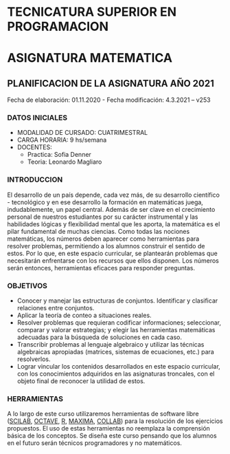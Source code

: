# TECNICATURA SUPERIOR EN PROGRAMACION
# ASIGNATURA MATEMATICA
## PLANIFICACION DE LA ASIGNATURA AÑO 2021
Fecha de elaboración: 01.11.2020 - Fecha modificación: 4.3.2021  – v253
### DATOS INICIALES
 - MODALIDAD DE CURSADO: CUATRIMESTRAL
 - CARGA HORARIA: 9 hs/semana
 - DOCENTES:
	 - Practica: Sofia Denner
	 - Teoria: Leonardo Magliaro
### INTRODUCCION
El desarrollo de un país depende, cada vez más, de su desarrollo científico - tecnológico y en ese desarrollo la formación en matemáticas juega, indudablemente, un papel central.
Además de ser clave en el crecimiento personal de nuestros estudiantes por su carácter instrumental y las habilidades lógicas y flexibilidad mental que les aporta, la matemática es el pilar fundamental de muchas ciencias.
Como todas las nociones matemáticas, los números deben aparecer como herramientas para resolver problemas, permitiendo a los alumnos construir el sentido de estos.
Por lo que, en este espacio curricular, se plantearán problemas que necesitarán enfrentarse con los recursos que ellos disponen.
Los números serán entonces, herramientas eficaces para responder preguntas.
### OBJETIVOS
- Conocer y manejar las estructuras de conjuntos. Identificar y clasificar relaciones entre conjuntos.
- Aplicar la teoría de conteo a situaciones reales.
- Resolver problemas que requieran codificar informaciones; seleccionar, comparar y valorar estrategias; y elegir las herramientas matemáticas adecuadas para la búsqueda de soluciones en cada caso.
- Transcribir problemas al lenguaje algebraico y utilizar las técnicas algebraicas apropiadas (matrices, sistemas de ecuaciones, etc.) para resolverlos.
- Lograr vincular los contenidos desarrollados en este espacio curricular, con los conocimientos adquiridos en las asignaturas troncales, con el objeto final de reconocer la utilidad de estos.
### HERRAMIENTAS
A lo largo de este curso utilizaremos herramientas de software libre ([SCILAB](https://www.scilab.org/), [OCTAVE](https://www.gnu.org/software/octave/index), [R](https://www.r-project.org/), [MAXIMA](https://maxima.sourceforge.io/es/index.html), [COLLAB](https://colab.research.google.com/notebooks/intro.ipynb)) para la resolución de los ejercicios propuestos.
El uso de estas herramientas no reemplaza la comprensión básica de los conceptos.
Se diseña este curso pensando que los alumnos en el futuro serán técnicos programadores y no matemáticos.
